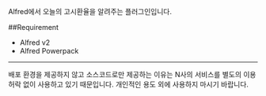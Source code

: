 Alfred에서 오늘의 고시환율을 알려주는 플러그인입니다.

##Requirement
- Alfred v2
- Alfred Powerpack

---

배포 환경을 제공하지 않고 소스코드로만 제공하는 이유는 N사의 서비스를 별도의 이용허락 없이 사용하고 있기 때문입니다. 개인적인 용도 외에 사용하지 마시기 바랍니다.